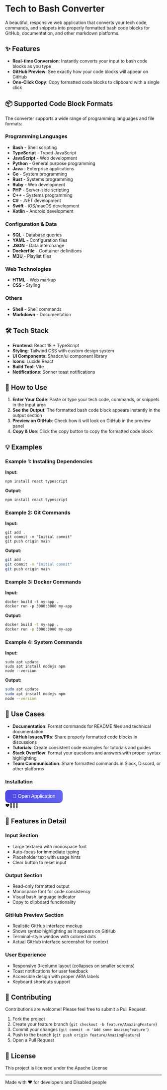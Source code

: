 # Tech to Bash Converter

A beautiful, responsive web application that converts your tech code, commands, and snippets into properly formatted bash code blocks for GitHub, documentation, and other markdown platforms.

## ✨ Features

- **Real-time Conversion**: Instantly converts your input to bash code blocks as you type
- **GitHub Preview**: See exactly how your code blocks will appear on GitHub
- **One-Click Copy**: Copy formatted code blocks to clipboard with a single click

## 📦 Supported Code Block Formats

The converter supports a wide range of programming languages and file formats:

### Programming Languages
- **Bash** - Shell scripting
- **TypeScript** - Typed JavaScript
- **JavaScript** - Web development
- **Python** - General purpose programming
- **Java** - Enterprise applications
- **Go** - System programming
- **Rust** - Systems programming
- **Ruby** - Web development
- **PHP** - Server-side scripting
- **C++** - Systems programming
- **C#** - .NET development
- **Swift** - iOS/macOS development
- **Kotlin** - Android development

### Configuration & Data
- **SQL** - Database queries
- **YAML** - Configuration files
- **JSON** - Data interchange
- **Dockerfile** - Container definitions
- **M3U** - Playlist files

### Web Technologies
- **HTML** - Web markup
- **CSS** - Styling

### Others
- **Shell** - Shell commands
- **Markdown** - Documentation

## 🛠️ Tech Stack

- **Frontend**: React 18 + TypeScript
- **Styling**: Tailwind CSS with custom design system
- **UI Components**: Shadcn/ui component library
- **Icons**: Lucide React
- **Build Tool**: Vite
- **Notifications**: Sonner toast notifications

## 📖 How to Use

1. **Enter Your Code**: Paste or type your tech code, commands, or snippets in the input area
2. **See the Output**: The formatted bash code block appears instantly in the output section
3. **Preview on GitHub**: Check how it will look on GitHub in the preview panel
4. **Copy & Use**: Click the copy button to copy the formatted code block

## 💡 Examples

### Example 1: Installing Dependencies
**Input:**
```
npm install react typescript
```

**Output:**
```bash
npm install react typescript
```

### Example 2: Git Commands
**Input:**
```
git add .
git commit -m "Initial commit"
git push origin main
```

**Output:**
```bash
git add .
git commit -m "Initial commit"  
git push origin main
```

### Example 3: Docker Commands
**Input:**
```
docker build -t my-app .
docker run -p 3000:3000 my-app
```

**Output:**
```bash
docker build -t my-app .
docker run -p 3000:3000 my-app
```

### Example 4: System Commands
**Input:**
```
sudo apt update
sudo apt install nodejs npm
node --version
```

**Output:**
```bash
sudo apt update
sudo apt install nodejs npm
node --version
```

## 🎯 Use Cases

- **Documentation**: Format commands for README files and technical documentation
- **GitHub Issues/PRs**: Share properly formatted code blocks in discussions
- **Tutorials**: Create consistent code examples for tutorials and guides
- **Stack Overflow**: Format your questions and answers with proper syntax highlighting
- **Team Communication**: Share formatted commands in Slack, Discord, or other platforms

### Installation
<a href="https://tech-to-bash.lovable.app" target="_blank" style="text-decoration: none;">
  <button style="
    display: flex;
    align-items: center;
    gap: 8px;
    background: linear-gradient(90deg, #4f46e5, #6366f1);
    color: white;
    border: none;
    border-radius: 12px;
    padding: 12px 24px;
    font-size: 16px;
    font-weight: 500;
    cursor: pointer;
    transition: transform 0.2s, box-shadow 0.2s;
  " onmouseover="this.style.transform='scale(1.05)'; this.style.boxShadow='0 8px 20px rgba(0,0,0,0.2)';"
     onmouseout="this.style.transform='scale(1)'; this.style.boxShadow='none';">
    <span>🚀 Open Application</span>
  </button>
</a>
❤️💜🩷💙

## 🎨 Features in Detail

### Input Section
- Large textarea with monospace font
- Auto-focus for immediate typing
- Placeholder text with usage hints
- Clear button to reset input

### Output Section  
- Read-only formatted output
- Monospace font for code consistency
- Visual bash language indicator
- Copy to clipboard functionality

### GitHub Preview Section
- Realistic GitHub interface mockup
- Shows syntax highlighting as it appears on GitHub
- Terminal-style window with colored dots
- Actual GitHub interface screenshot for context

### User Experience
- Responsive 3-column layout (collapses on smaller screens)
- Toast notifications for user feedback
- Accessible design with proper ARIA labels
- Keyboard shortcuts support

## 🤝 Contributing

Contributions are welcome! Please feel free to submit a Pull Request.

1. Fork the project
2. Create your feature branch (`git checkout -b feature/AmazingFeature`)
3. Commit your changes (`git commit -m 'Add some AmazingFeature'`)
4. Push to the branch (`git push origin feature/AmazingFeature`)
5. Open a Pull Request

## 📝 License

This project is licensed under the Apache License

---

Made with ❤️ for developers and Disabled people
